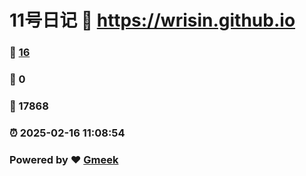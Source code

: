 # 11号日记 :link: https://wrisin.github.io 
### :page_facing_up: [16](https://wrisin.github.io/tag.html) 
### :speech_balloon: 0 
### :hibiscus: 17868 
### :alarm_clock: 2025-02-16 11:08:54 
### Powered by :heart: [Gmeek](https://github.com/Meekdai/Gmeek)

